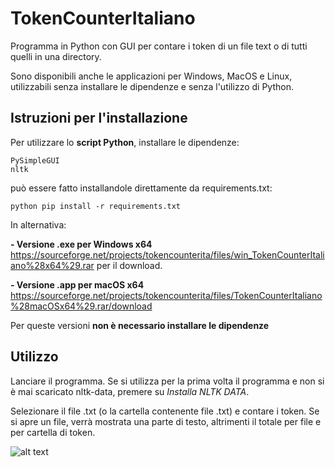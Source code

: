 # TokenCounterItaliano
Programma in Python con GUI per contare i token di un file text o di tutti quelli in una directory.

Sono disponibili anche le applicazioni per Windows, MacOS e Linux, utilizzabili senza installare le dipendenze e senza l'utilizzo di Python. 

## Istruzioni per l'installazione
Per utilizzare lo **script Python**, installare le dipendenze:
```
PySimpleGUI
nltk
```
può essere fatto installandole direttamente da requirements.txt:

```
python pip install -r requirements.txt
```
In alternativa:

**- Versione .exe per Windows x64**
https://sourceforge.net/projects/tokencounterita/files/win_TokenCounterItaliano%28x64%29.rar per il download.

**- Versione .app per macOS x64**
https://sourceforge.net/projects/tokencounterita/files/TokenCounterItaliano%28macOSx64%29.rar/download

Per queste versioni **non è necessario installare le dipendenze**

## Utilizzo
Lanciare il programma. Se si utilizza per la prima volta il programma e non si è mai scaricato nltk-data, premere su _Installa NLTK DATA_.

Selezionare il file .txt (o la cartella contenente file .txt) e contare i token. Se si apre un file, verrà mostrata una parte di testo, 
altrimenti il totale per file e per cartella di token.

![alt text](https://github.com/fla-pi/TokenCounterItaliano/blob/main/demo.gif)
